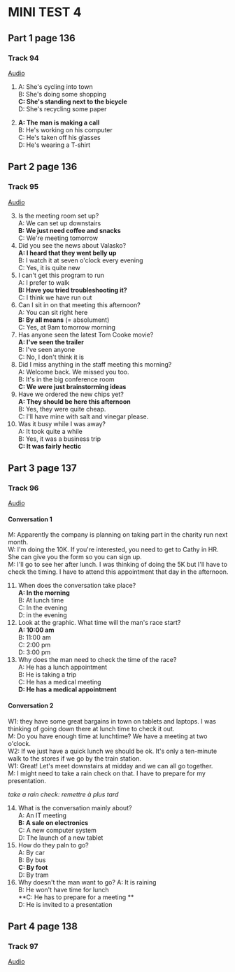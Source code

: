 # MINI TEST 4



## Part 1 page 136

### Track 94

[Audio](lrtk_94.mp3)

1. A: She's cycling into town  
   B: She's doing some shopping  
   **C: She's standing next to the bicycle**  
   D: She's recycling some paper

2. **A: The man is making a call**  
   B: He's working on his computer  
   C: He's taken off his glasses  
   D: He's wearing a T-shirt

## Part 2 page 136

### Track 95

[Audio](lrtk_95.mp3)

3. Is the meeting room set up?  
   A:  We can set up downstairs  
   **B: We just need coffee and snacks**  
   C: We're meeting tomorrow
4. Did you see the news about Valasko?  
   **A: I heard that they went belly up**  
   B: I watch it at seven o'clock every evening  
   C: Yes, it is quite new
5. I can't get this program to run  
   A: I prefer to walk  
   **B: Have you tried troubleshooting it?**  
   C: I think we have run out
6. Can I sit in on that meeting this afternoon?  
   A: You can sit right here  
   **B: By all means** (= absolument)  
   C: Yes, at 9am tomorrow morning
7. Has anyone seen the latest Tom Cooke movie?  
   **A: I've seen the trailer**  
   B: I've seen anyone  
   C: No, I don't think it is
8. Did I miss anything in the staff meeting this morning?  
   A: Welcome back. We missed you too.  
   B: It's in the big conference room  
   **C: We were just brainstorming ideas**
9. Have we ordered the new chips yet?  
   **A: They should be here this afternoon**   
   B: Yes, they were quite cheap.  
   C: I'll have mine with salt and vinegar please.
10. Was it busy while I was away?  
    A: It took quite a while  
    B: Yes, it was a business trip  
    **C: It was fairly hectic**

## Part 3 page 137

### Track 96

[Audio](lrtk_96.mp3)

#### Conversation 1

M: Apparently the company is planning on taking part in the charity run next month.  
W: I'm doing the 10K. If you're interested, you need to get to Cathy in HR. She can give you the form so you can sign up.  
M: I'll go to see her after lunch. I was thinking of doing the 5K but I'll have to check the timing. I have to attend this appointment that day in the afternoon.

11. When does the conversation take place?  
    **A: In the morning**  
    B: At lunch time  
    C: In the evening  
    D: in the evening
12. Look at the graphic. What time will the man's race start?  
    **A: 10:00 am**  
    B: 11:00 am  
    C: 2:00 pm  
    D: 3:00 pm
13. Why does the man need to check the time of the race?  
    A: He has a lunch appointment  
    B: He is taking a trip  
    C: He has a medical meeting  
    **D: He has a medical appointment**

#### Conversation 2

W1: they have some great bargains in town on tablets and laptops. I was thinking of going down there at lunch time to check it out.  
M: Do you have enough time at lunchtime? We have a meeting at two o'clock.   
W2: If we just have a quick lunch we should be ok. It's only a ten-minute walk to the stores if we go by the train station.  
W1: Great! Let's meet downstairs at midday and we can all go together.  
M: I might need to take a rain check on that. I have to prepare for my presentation.

*take a rain check: remettre à plus tard*

14. What is the conversation mainly about?  
    A: An IT meeting  
    **B: A sale on electronics**  
    C: A new computer system  
    D: The launch of a new tablet
15. How do they paln to go?  
    A: By car  
    B: By bus  
    **C: By foot**  
    D: By tram
16. Why doesn't the man want to go? 
    A: It is raining  
    B: He won't have time for lunch  
    **C: He has to prepare for a meeting **  
    D: He is invited to a presentation

## Part 4 page 138

### Track 97

[Audio](lrtk_97.mp3)

